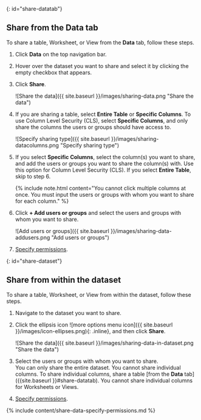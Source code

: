 {: id="share-datatab"}
## Share from the Data tab
To share a table, Worksheet, or View from the **Data** tab, follow these steps.

1. Click **Data** on the top navigation bar.

2. Hover over the dataset you want to share and select it by clicking the empty checkbox that appears.

3. Click **Share**.

    ![Share the data]({{ site.baseurl }}/images/sharing-data.png "Share the data")

4. If you are sharing a table, select **Entire Table** or **Specific Columns**. To use Column Level Security (CLS), select **Specific Columns**, and only share the columns the users or groups should have access to.

    ![Specify sharing type]({{ site.baseurl }}/images/sharing-datacolumns.png "Specify sharing type")

5. If you select **Specific Columns**, select the column(s) you want to share, and add the users or groups you want to share the column(s) with. Use this option for Column Level Security (CLS). If you select **Entire Table**, skip to step 6.

    {% include note.html content="You cannot click multiple columns at once. You must input the users or groups with whom you want to share for each column." %}

6. Click **+ Add users or groups** and select the users and groups with whom you want to share.

    ![Add users or groups]({{ site.baseurl }}/images/sharing-data-addusers.png "Add users or groups")

7. [Specify permissions](#specify-permissions).

{: id="share-dataset"}
## Share from within the dataset
To share a table, Worksheet, or View from within the dataset, follow these steps.
1. Navigate to the dataset you want to share.

2. Click the ellipsis icon ![more options menu icon]({{ site.baseurl }}/images/icon-ellipses.png){: .inline}, and then click **Share**.

    ![Share the data]({{ site.baseurl }}/images/sharing-data-in-dataset.png "Share the data")

3. Select the users or groups with whom you want to share.<br>
    You can only share the entire dataset. You cannot share individual columns. To share individual columns, share a table [from the **Data** tab]({{site.baseurl }}#share-datatab). You cannot share individual columns for Worksheets or Views.

4. [Specify permissions](#specify-permissions).

{% include content/share-data-specify-permissions.md %}
